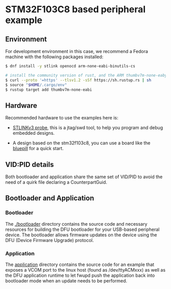 # STM32F103C8 based peripheral example

## Environment

For development environment in this case, we recommend a Fedora machine with the following
packages installed:

```bash
$ dnf install -y stlink openocd arm-none-eabi-binutils-cs

# install the community version of rust, and the ARM thumbv7m-none-eaby target
$ curl --proto '=https' --tlsv1.2 -sSf https://sh.rustup.rs | sh
$ source "$HOME/.cargo/env"
$ rustup target add thumbv7m-none-eabi

```

## Hardware

Recommended hardware to use the examples here is:
 * [STLINKv3 probe](https://www.st.com/en/development-tools/stlink-v3set.html), this is a jtag/swd
   tool, to help you program and debug embedded designs.

 * A design based on the stm32f103c8, you can use a board like the
   [bluepill](https://stm32-base.org/boards/STM32F103C8T6-Blue-Pill.html) for a quick start.


## VID:PID details

Both bootloader and application share the same set of VID/PID to avoid the need of
a quirk file declaring a CounterpartGuid.

## Bootloader and Application

### Bootloader

The [./bootloader](bootloader) directory contains the source code and necessary resources for
building the DFU bootloader for your USB-based peripheral device. The bootloader allows firmware
updates on the device using the DFU (Device Firmware Upgrade) protocol.

### Application

The [application](./application/) directory contains the source code for an example that
exposes a VCOM port to the linux host (found as /dev/ttyACMxxx) as well as the DFU application
runtime to let fwupd push the application back into bootloader mode when an update needs
to be performed.
